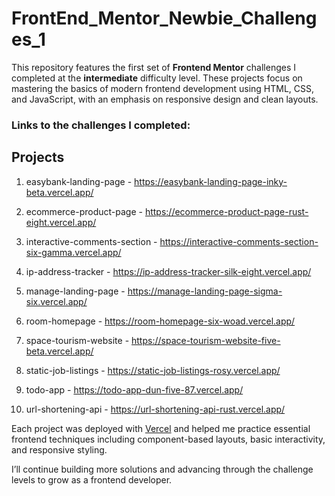 # FrontEnd_Mentor_Newbie_Challenges_1

This repository features the first set of **Frontend Mentor** challenges I completed at the **intermediate** difficulty level. These projects focus on mastering the basics of modern frontend development using HTML, CSS, and JavaScript, with an emphasis on responsive design and clean layouts.

### Links to the challenges I completed:

## Projects

01. easybank-landing-page - https://easybank-landing-page-inky-beta.vercel.app/

02. ecommerce-product-page - https://ecommerce-product-page-rust-eight.vercel.app/

03. interactive-comments-section - https://interactive-comments-section-six-gamma.vercel.app/

04. ip-address-tracker - https://ip-address-tracker-silk-eight.vercel.app/

05. manage-landing-page - https://manage-landing-page-sigma-six.vercel.app/

06. room-homepage - https://room-homepage-six-woad.vercel.app/

07. space-tourism-website - https://space-tourism-website-five-beta.vercel.app/

08. static-job-listings - https://static-job-listings-rosy.vercel.app/

09. todo-app - https://todo-app-dun-five-87.vercel.app/

10. url-shortening-api - https://url-shortening-api-rust.vercel.app/

Each project was deployed with [Vercel](https://vercel.com/) and helped me practice essential frontend techniques including component-based layouts, basic interactivity, and responsive styling.

I’ll continue building more solutions and advancing through the challenge levels to grow as a frontend developer.

